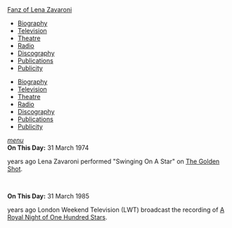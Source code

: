 <!DOCTYPE html>
<html>
<head>
<!--  Enabled DNS prefetching  -->
<meta http-equiv="x-dns-prefetch-control" content="on">

<!-- Meta Tags properties  -->
<meta property="og:title" content="On This Day: 31 March"/>
<meta property="og:description" content="1974: Lena Zavaroni performed &quot;Swinging On A Star&quot; on The Golden Shot. 1985: London Weekend Television (LWT) broadcast the recording of A Royal Night of One Hundred Stars."/>
<!-- Meta Tags names  -->
<meta name="title" content="On This Day: 31 March - Popswop"/>
<meta name="description" content="1974: Lena Zavaroni performed &quot;Swinging On A Star&quot; on The Golden Shot. 1985: London Weekend Television (LWT) broadcast the recording of A Royal Night of One Hundred Stars."/>
<meta name="viewport" content="width=device-width, initial-scale=1" />

<!-- Twitter Card Meta Tags  -->
<meta name="twitter:card" content="summary" />

<meta http-equiv="Content-Type" content="text/html; charset=UTF-8"/>

<!-- CSS  -->
<link rel="stylesheet" href="https://cdnjs.cloudflare.com/ajax/libs/font-awesome/4.7.0/css/font-awesome.min.css"/>
<link href="https://fonts.googleapis.com/icon?family=Material+Icons" rel="stylesheet"/>
<link href="/css/materialize.css" type="text/css" rel="stylesheet" media="screen,projection"/>
<link href="/css/style.css" type="text/css" rel="stylesheet" media="screen,projection"/>

<title>On This Day: 31 March 1974 and 31 March 1985</title>
</head>

<body>
<nav>
<div class="nav-wrapper container" style="width:100%">
<a id="logo-container" href="/index.html" class="brand-logo truncate">Fanz of Lena Zavaroni</a>
<ul class="right hide-on-med-and-down">
<li><a href="/biography/biography.html"><i class="fa fa-female"></i> Biography</a></li>
<li><a href="/television/television.html"><i class="fa fa-television"></i> Television</a></li>
<li><a href="/theatre/theatre.html"><i class="fa fa-institution"></i> Theatre</a></li>
<li><a href="/radio/radio.html"><i class="fa fa-microphone"></i> Radio</a></li>
<li><a href="/discography/discography.html"><i class="fa fa-music"></i> Discography</a></li>
<li><a href="/publications/publications.html"><i class="fa fa-newspaper-o"></i> Publications</a></li>
<li><a href="/publicity/publicity.html"><i class="fa fa-photo"></i> Publicity</a></li>

</ul>

<ul id="nav-mobile" class="side-nav">
<li><a href="/biography/biography.html"><i class="fa fa-female"></i> Biography</a></li>
<li><a href="/television/television.html"><i class="fa fa-television"></i> Television</a></li>
<li><a href="/theatre/theatre.html"><i class="fa fa-institution"></i> Theatre</a></li>
<li><a href="/radio/radio.html"><i class="fa fa-microphone"></i> Radio</a></li>
<li><a href="/discography/discography.html"><i class="fa fa-music"></i> Discography</a></li>
<li><a href="/publications/publications.html"><i class="fa fa-newspaper-o"></i> Publications</a></li>
<li><a href="/publicity/publicity.html"><i class="fa fa-photo"></i> Publicity</a></li>

</ul>
<a href="#" data-activates="nav-mobile" class="button-collapse"><i class="material-icons">menu</i></a>
</div>
</nav>

<main>
<article>

<div class="row">
<div class="col s12 m6">
<div class="card hoverable Card-Default">
<div class="card-content">
<span class="card-title"><strong>On This Day:</strong> 31 March 1974</span>
<p><span id="age1"></span> years ago Lena Zavaroni performed &quot;Swinging On A Star&quot; on <a href="/television/golden-shot.html">The Golden Shot</a>.</p>
<p>&nbsp;</p>
</div></div></div>

<div class="col s12 m6">
<div class="card hoverable Card-Default">
<div class="card-content">
<span class="card-title"><strong>On This Day:</strong> 31 March 1985</span>
<p><span id="age2"></span> years ago London Weekend Television (LWT) broadcast the recording of <a href="/television/a-royal-night-of-one-hundred-stars.html">A Royal Night of One Hundred Stars</a>.</p>
</div></div></div></div>
</article>
</main>

<!-- Script for calculating number of years ago -->
<script>
var dob = '19740331';
var year = Number(dob.substr(0, 4));
var month = Number(dob.substr(4, 2)) - 1;
var day = Number(dob.substr(6, 2));
var today = new Date();
var age1 = today.getFullYear() - year;
if (today.getMonth() < month || (today.getMonth() == month && today.getDate() < day)) {
  age1--;
}
document.getElementById("age1").innerHTML=age1;

var dob = '19850331';
var year = Number(dob.substr(0, 4));
var month = Number(dob.substr(4, 2)) - 1;
var day = Number(dob.substr(6, 2));
var today = new Date();
var age2 = today.getFullYear() - year;
if (today.getMonth() < month || (today.getMonth() == month && today.getDate() < day)) {
  age2--;
}
document.getElementById("age2").innerHTML=age2;
</script>
</body>
</html>
